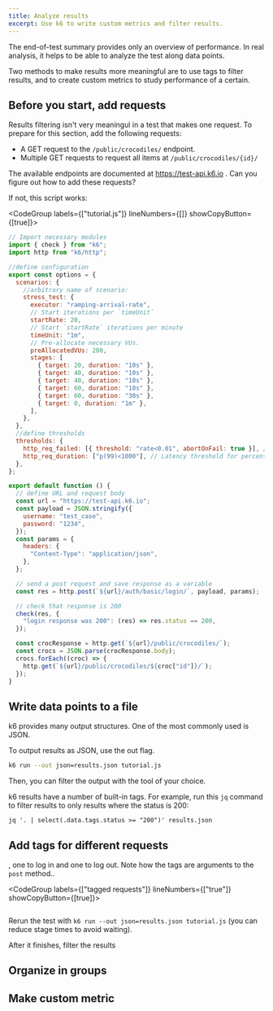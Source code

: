 ```yaml
---
title: Analyze results
excerpt: Use k6 to write custom metrics and filter results.
---
```



The end-of-test summary provides only an overview of performance.
In real analysis, it helps to be able to analyze the test along data points.

Two methods to make results more meaningful are to use tags to filter results,
and to create custom metrics to study performance of a certain. 

## Before you start, add requests

Results filtering isn't very meaningul in a test that makes one request.
To prepare for this section, add the following requests:
- A GET request to the `/public/crocodiles/` endpoint.
- Multiple GET requests to request all items at `/public/crocodiles/{id}/`

The available endpoints are documented at https://test-api.k6.io .
Can you figure out how to add these requests?

If not, this script works:

<Collapsible title="new tutorial.js" isOpen="" tag="">

<CodeGroup labels={["tutorial.js"]} lineNumbers={[]} showCopyButton={[true]}>

```javascript
// Import necessary modules
import { check } from "k6";
import http from "k6/http";

//define configuration
export const options = {
  scenarios: {
    //arbitrary name of scenario:
    stress_test: {
      executor: "ramping-arrival-rate",
      // Start iterations per `timeUnit`
      startRate: 20,
      // Start `startRate` iterations per minute
      timeUnit: "1m",
      // Pre-allocate necessary VUs.
      preAllocatedVUs: 200,
      stages: [
        { target: 20, duration: "10s" },
        { target: 40, duration: "10s" },
        { target: 40, duration: "10s" },
        { target: 60, duration: "10s" },
        { target: 60, duration: "30s" },
        { target: 0, duration: "1m" },
      ],
    },
  },
  //define thresholds
  thresholds: {
    http_req_failed: [{ threshold: "rate<0.01", abortOnFail: true }], // availability threshold for error rate
    http_req_duration: ["p(99)<1000"], // Latency threshold for percentile
  },
};

export default function () {
  // define URL and request body
  const url = "https://test-api.k6.io";
  const payload = JSON.stringify({
    username: "test_case",
    password: "1234",
  });
  const params = {
    headers: {
      "Content-Type": "application/json",
    },
  };

  // send a post request and save response as a variable
  const res = http.post(`${url}/auth/basic/login/`, payload, params);

  // check that response is 200
  check(res, {
    "login response was 200": (res) => res.status == 200,
  });

  const crocResponse = http.get(`${url}/public/crocodiles/`);
  const crocs = JSON.parse(crocResponse.body);
  crocs.forEach((croc) => {
    http.get(`${url}/public/crocodiles/${croc["id"]}/`);
  });
}

```

</CodeGroup>




</Collapsible>




## Write data points to a file

k6 provides many output structures.
One of the most commonly used is JSON.

To output results as JSON, use the out flag.

~~~bash
k6 run --out json=results.json tutorial.js
~~~

Then, you can filter the output with the tool of your choice.

k6 results have a number of built-in tags.
For example, run this `jq` command to filter results to only results where the status is 200:

```
jq '. | select(.data.tags.status >= "200")' results.json
```

## Add tags for different requests





, one to log in and one to log out.
Note how the tags are arguments to the `post` method..

<CodeGroup labels={["tagged requests"]} lineNumbers={["true"]} showCopyButton={[true]}>

```

```

</CodeGroup>

Rerun the test with `k6 run --out json=results.json tutorial.js` (you can reduce stage times to avoid waiting).

After it finishes, filter the results

## Organize in groups

## Make custom metric


